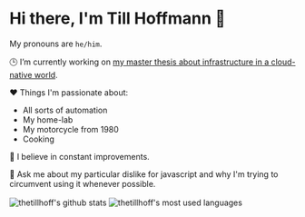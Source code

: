 # Hi there, I'm Till Hoffmann 👋

My pronouns are `he/him`.

🕒 I’m currently working on [my master thesis about infrastructure in a cloud-native world](https://github.com/thetillhoff/master-thesis).

❤️ Things I'm passionate about:
- All sorts of automation
- My home-lab
- My motorcycle from 1980
- Cooking

🌱 I believe in constant improvements.

💬 Ask me about my particular dislike for javascript and why I'm trying to circumvent using it whenever possible.

<img align="center" src="https://github-readme-stats.vercel.app/api?username=thetillhoff&show_icons=true&include_all_commits=true&theme=material-palenight" alt="thetillhoff's github stats" />
<img align="center" src="https://github-readme-stats.vercel.app/api/top-langs/?username=thetillhoff&layout=compact&theme=material-palenight&exclude_repo=juhoff-bueroservice.de,rahoff.enforge.de" alt="thetillhoff's most used languages" />
